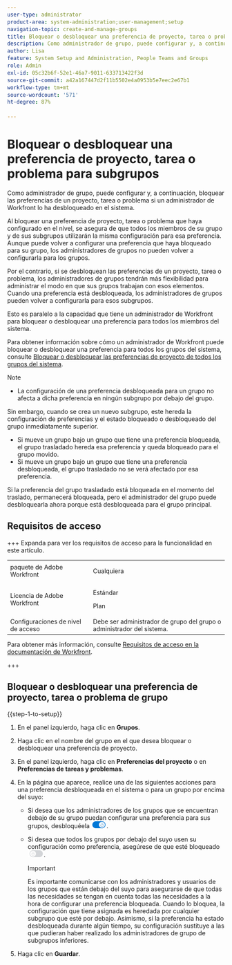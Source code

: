 ```yaml
---
user-type: administrator
product-area: system-administration;user-management;setup
navigation-topic: create-and-manage-groups
title: Bloquear o desbloquear una preferencia de proyecto, tarea o problema para subgrupos
description: Como administrador de grupo, puede configurar y, a continuación, bloquear las preferencias de un proyecto, tarea o problema si un administrador de Workfront lo ha desbloqueado en el sistema.
author: Lisa
feature: System Setup and Administration, People Teams and Groups
role: Admin
exl-id: 05c32b6f-52e1-46a7-9011-633713422f3d
source-git-commit: a42a167447d2f11b5502e4a0953b5e7eec2e67b1
workflow-type: tm+mt
source-wordcount: '571'
ht-degree: 87%

---
```


# Bloquear o desbloquear una preferencia de proyecto, tarea o problema para subgrupos

Como administrador de grupo, puede configurar y, a continuación, bloquear las preferencias de un proyecto, tarea o problema si un administrador de Workfront lo ha desbloqueado en el sistema.

Al bloquear una preferencia de proyecto, tarea o problema que haya configurado en el nivel, se asegura de que todos los miembros de su grupo y de sus subgrupos utilizarán la misma configuración para esa preferencia. Aunque puede volver a configurar una preferencia que haya bloqueado para su grupo, los administradores de grupos no pueden volver a configurarla para los grupos.

Por el contrario, si se desbloquean las preferencias de un proyecto, tarea o problema, los administradores de grupos tendrán más flexibilidad para administrar el modo en que sus grupos trabajan con esos elementos. Cuando una preferencia está desbloqueada, los administradores de grupos pueden volver a configurarla para esos subgrupos.

Esto es paralelo a la capacidad que tiene un administrador de Workfront para bloquear o desbloquear una preferencia para todos los miembros del sistema.

Para obtener información sobre cómo un administrador de Workfront puede bloquear o desbloquear una preferencia para todos los grupos del sistema, consulte [Bloquear o desbloquear las preferencias de proyecto de todos los grupos del sistema](../../../administration-and-setup/set-up-workfront/configure-system-defaults/lock-or-unlock-project-preferences-for-groups-system.md).

<!--
<p data-mc-conditions="QuicksilverOrClassic.Draft mode">Unlike other Lock/Unlock articles that start just like this one, we need the steps here. In other areas, the lock/unlock step is part of the article about setting preferences or creating statuses.</p>
-->

>[!NOTE]
>
>* La configuración de una preferencia desbloqueada para un grupo no afecta a dicha preferencia en ningún subgrupo por debajo del grupo.
>
>  Sin embargo, cuando se crea un nuevo subgrupo, este hereda la configuración de preferencias y el estado bloqueado o desbloqueado del grupo inmediatamente superior.
>
>* Si mueve un grupo bajo un grupo que tiene una preferencia bloqueada, el grupo trasladado hereda esa preferencia y queda bloqueado para el grupo movido.
>* Si mueve un grupo bajo un grupo que tiene una preferencia desbloqueada, el grupo trasladado no se verá afectado por esa preferencia.
>
>  Si la preferencia del grupo trasladado está bloqueada en el momento del traslado, permanecerá bloqueada, pero el administrador del grupo puede desbloquearla ahora porque está desbloqueada para el grupo principal.

## Requisitos de acceso

+++ Expanda para ver los requisitos de acceso para la funcionalidad en este artículo.

<table style="table-layout:auto"> 
 <col> 
 <col> 
 <tbody> 
  <tr> 
   <td>paquete de Adobe Workfront</td> 
   <td><p>Cualquiera</p></td> 
  </tr> 
  <tr> 
   <td>Licencia de Adobe Workfront</td> 
   <td><p>Estándar</p>
       <p>Plan</p></td>
  </tr>
  <tr> 
   <td>Configuraciones de nivel de acceso</td> 
   <td>Debe ser administrador de grupo del grupo o administrador del sistema.</td>
  </tr>
 </tbody> 
</table>

Para obtener más información, consulte [Requisitos de acceso en la documentación de Workfront](/help/quicksilver/administration-and-setup/add-users/access-levels-and-object-permissions/access-level-requirements-in-documentation.md).

+++

## Bloquear o desbloquear una preferencia de proyecto, tarea o problema de grupo

{{step-1-to-setup}}

1. En el panel izquierdo, haga clic en **Grupos**.
1. Haga clic en el nombre del grupo en el que desea bloquear o desbloquear una preferencia de proyecto.
1. En el panel izquierdo, haga clic en **Preferencias del proyecto** o en **Preferencias de tareas y problemas**.

1. En la página que aparece, realice una de las siguientes acciones para una preferencia desbloqueada en el sistema o para un grupo por encima del suyo:

   * Si desea que los administradores de los grupos que se encuentran debajo de su grupo puedan configurar una preferencia para sus grupos, desbloquéela ![Desbloquear opción](assets/unlock-toggle-button.png).
   * Si desea que todos los grupos por debajo del suyo usen su configuración como preferencia, asegúrese de que esté bloqueado ![Bloquear alternancia](assets/lock-toggle-button.png).

     >[!IMPORTANT]
     >
     >Es importante comunicarse con los administradores y usuarios de los grupos que están debajo del suyo para asegurarse de que todas las necesidades se tengan en cuenta todas las necesidades a la hora de configurar una preferencia bloqueada. Cuando lo bloquea, la configuración que tiene asignada es heredada por cualquier subgrupo que esté por debajo. Asimismo, si la preferencia ha estado desbloqueada durante algún tiempo, su configuración sustituye a las que pudieran haber realizado los administradores de grupo de subgrupos inferiores.

1. Haga clic en **Guardar**.
